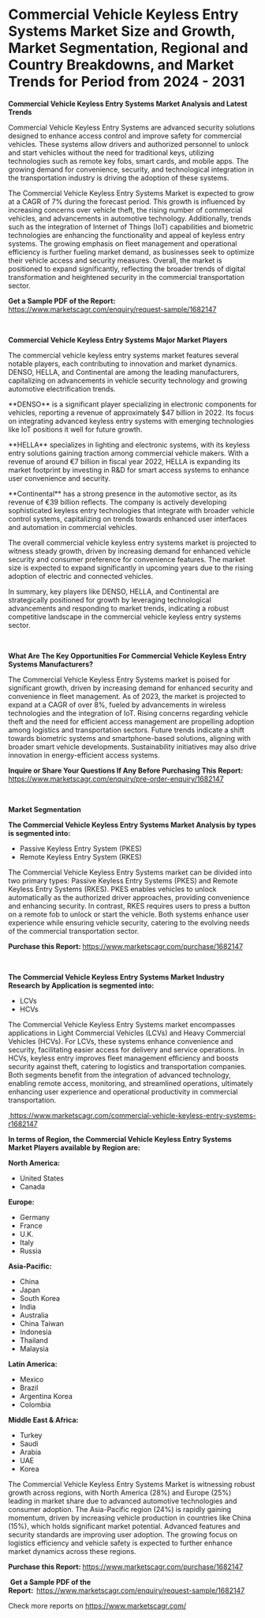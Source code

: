 <p><h1>Commercial Vehicle Keyless Entry Systems Market Size and Growth, Market Segmentation, Regional and Country Breakdowns, and Market Trends for Period from 2024 -  2031</h1></p><p><strong>Commercial Vehicle Keyless Entry Systems Market Analysis and Latest Trends</strong></p>
<p><p>Commercial Vehicle Keyless Entry Systems are advanced security solutions designed to enhance access control and improve safety for commercial vehicles. These systems allow drivers and authorized personnel to unlock and start vehicles without the need for traditional keys, utilizing technologies such as remote key fobs, smart cards, and mobile apps. The growing demand for convenience, security, and technological integration in the transportation industry is driving the adoption of these systems.</p><p>The Commercial Vehicle Keyless Entry Systems Market is expected to grow at a CAGR of 7% during the forecast period. This growth is influenced by increasing concerns over vehicle theft, the rising number of commercial vehicles, and advancements in automotive technology. Additionally, trends such as the integration of Internet of Things (IoT) capabilities and biometric technologies are enhancing the functionality and appeal of keyless entry systems. The growing emphasis on fleet management and operational efficiency is further fueling market demand, as businesses seek to optimize their vehicle access and security measures. Overall, the market is positioned to expand significantly, reflecting the broader trends of digital transformation and heightened security in the commercial transportation sector.</p></p>
<p><strong>Get a Sample PDF of the Report:&nbsp;</strong> <a href="https://www.marketscagr.com/enquiry/request-sample/1682147?utm_campaign=1902&utm_medium=2&utm_source=Github&utm_content=ia&utm_term=27122024&utm_id=commercial-vehicle-keyless-entry-systems">https://www.marketscagr.com/enquiry/request-sample/1682147</a></p>
<p>&nbsp;</p>
<p><strong>Commercial Vehicle Keyless Entry Systems Major Market Players</strong></p>
<p><p>The commercial vehicle keyless entry systems market features several notable players, each contributing to innovation and market dynamics. DENSO, HELLA, and Continental are among the leading manufacturers, capitalizing on advancements in vehicle security technology and growing automotive electrification trends.</p><p>**DENSO** is a significant player specializing in electronic components for vehicles, reporting a revenue of approximately $47 billion in 2022. Its focus on integrating advanced keyless entry systems with emerging technologies like IoT positions it well for future growth.</p><p>**HELLA** specializes in lighting and electronic systems, with its keyless entry solutions gaining traction among commercial vehicle makers. With a revenue of around €7 billion in fiscal year 2022, HELLA is expanding its market footprint by investing in R&D for smart access systems to enhance user convenience and security.</p><p>**Continental** has a strong presence in the automotive sector, as its revenue of €39 billion reflects. The company is actively developing sophisticated keyless entry technologies that integrate with broader vehicle control systems, capitalizing on trends towards enhanced user interfaces and automation in commercial vehicles.</p><p>The overall commercial vehicle keyless entry systems market is projected to witness steady growth, driven by increasing demand for enhanced vehicle security and consumer preference for convenience features. The market size is expected to expand significantly in upcoming years due to the rising adoption of electric and connected vehicles.</p><p>In summary, key players like DENSO, HELLA, and Continental are strategically positioned for growth by leveraging technological advancements and responding to market trends, indicating a robust competitive landscape in the commercial vehicle keyless entry systems sector.</p></p>
<p>&nbsp;</p>
<p><strong>What Are The Key Opportunities For Commercial Vehicle Keyless Entry Systems Manufacturers?</strong></p>
<p><p>The Commercial Vehicle Keyless Entry Systems market is poised for significant growth, driven by increasing demand for enhanced security and convenience in fleet management. As of 2023, the market is projected to expand at a CAGR of over 8%, fueled by advancements in wireless technologies and the integration of IoT. Rising concerns regarding vehicle theft and the need for efficient access management are propelling adoption among logistics and transportation sectors. Future trends indicate a shift towards biometric systems and smartphone-based solutions, aligning with broader smart vehicle developments. Sustainability initiatives may also drive innovation in energy-efficient access systems.</p></p>
<p><strong>Inquire or Share Your Questions If Any Before Purchasing This Report:</strong> <a href="https://www.marketscagr.com/enquiry/pre-order-enquiry/1682147?utm_campaign=1902&utm_medium=2&utm_source=Github&utm_content=ia&utm_term=27122024&utm_id=commercial-vehicle-keyless-entry-systems">https://www.marketscagr.com/enquiry/pre-order-enquiry/1682147</a></p>
<p>&nbsp;</p>
<p><strong>Market Segmentation</strong></p>
<p><strong>The Commercial Vehicle Keyless Entry Systems Market Analysis by types is segmented into:</strong></p>
<p><ul><li>Passive Keyless Entry System (PKES)</li><li>Remote Keyless Entry System (RKES)</li></ul></p>
<p><p>The Commercial Vehicle Keyless Entry Systems market can be divided into two primary types: Passive Keyless Entry Systems (PKES) and Remote Keyless Entry Systems (RKES). PKES enables vehicles to unlock automatically as the authorized driver approaches, providing convenience and enhancing security. In contrast, RKES requires users to press a button on a remote fob to unlock or start the vehicle. Both systems enhance user experience while ensuring vehicle security, catering to the evolving needs of the commercial transportation sector.</p></p>
<p><strong>Purchase this Report:&nbsp;</strong><a href="https://www.marketscagr.com/purchase/1682147?utm_campaign=1902&utm_medium=2&utm_source=Github&utm_content=ia&utm_term=27122024&utm_id=commercial-vehicle-keyless-entry-systems">https://www.marketscagr.com/purchase/1682147</a></p>
<p>&nbsp;</p>
<p><strong>The Commercial Vehicle Keyless Entry Systems Market Industry Research by Application is segmented into:</strong></p>
<p><ul><li>LCVs</li><li>HCVs</li></ul></p>
<p><p>The Commercial Vehicle Keyless Entry Systems market encompasses applications in Light Commercial Vehicles (LCVs) and Heavy Commercial Vehicles (HCVs). For LCVs, these systems enhance convenience and security, facilitating easier access for delivery and service operations. In HCVs, keyless entry improves fleet management efficiency and boosts security against theft, catering to logistics and transportation companies. Both segments benefit from the integration of advanced technology, enabling remote access, monitoring, and streamlined operations, ultimately enhancing user experience and operational productivity in commercial transportation.</p></p>
<p><a href="https://www.marketscagr.com/commercial-vehicle-keyless-entry-systems-r1682147?utm_campaign=1902&utm_medium=2&utm_source=Github&utm_content=ia&utm_term=27122024&utm_id=commercial-vehicle-keyless-entry-systems">&nbsp;https://www.marketscagr.com/commercial-vehicle-keyless-entry-systems-r1682147</a></p>
<p><strong>In terms of Region, the Commercial Vehicle Keyless Entry Systems Market Players available by Region are:</strong></p>
<p>
    <p> <strong> North America: </strong>
        <ul>
            <li>United States</li>
            <li>Canada</li>
        </ul>
        </p> 
    <p> <strong> Europe: </strong>
        <ul>
            <li>Germany</li>
            <li>France</li>
            <li>U.K.</li>
            <li>Italy</li>
            <li>Russia</li>
        </ul>
        </p> 
    <p> <strong> Asia-Pacific: </strong>
        <ul>
            <li>China</li>
            <li>Japan</li>
            <li>South Korea</li>
            <li>India</li>
            <li>Australia</li>
            <li>China Taiwan</li>
            <li>Indonesia</li>
            <li>Thailand</li>
            <li>Malaysia</li>
        </ul>
        </p> 
    <p> <strong> Latin America: </strong>
        <ul>
            <li>Mexico</li>
            <li>Brazil</li>
            <li>Argentina Korea</li>
            <li>Colombia</li>
        </ul>
        </p> 
    <p> <strong> Middle East & Africa: </strong>
        <ul>
            <li>Turkey</li>
            <li>Saudi</li>
            <li>Arabia</li>
            <li>UAE</li>
            <li>Korea</li>
        </ul>
    </p>
    </p>
<p><p>The Commercial Vehicle Keyless Entry Systems Market is witnessing robust growth across regions, with North America (28%) and Europe (25%) leading in market share due to advanced automotive technologies and consumer adoption. The Asia-Pacific region (24%) is rapidly gaining momentum, driven by increasing vehicle production in countries like China (15%), which holds significant market potential. Advanced features and security standards are improving user adoption. The growing focus on logistics efficiency and vehicle safety is expected to further enhance market dynamics across these regions.</p></p>
<p><strong>Purchase this Report: </strong><a href="https://www.marketscagr.com/purchase/1682147?utm_campaign=1902&utm_medium=2&utm_source=Github&utm_content=ia&utm_term=27122024&utm_id=commercial-vehicle-keyless-entry-systems">https://www.marketscagr.com/purchase/1682147</a></p>
<p>&nbsp;<strong>Get a Sample PDF of the Report:&nbsp;&nbsp;</strong><a href="https://www.marketscagr.com/enquiry/request-sample/1682147?utm_campaign=1902&utm_medium=2&utm_source=Github&utm_content=ia&utm_term=27122024&utm_id=commercial-vehicle-keyless-entry-systems">https://www.marketscagr.com/enquiry/request-sample/1682147</a></p>
<p><strong></strong></p>
<p>Check more reports on <a href="https://www.marketscagr.com/?utm_campaign=1902&utm_medium=2&utm_source=Github&utm_content=ia&utm_term=27122024&utm_id=commercial-vehicle-keyless-entry-systems">https://www.marketscagr.com/</a></p>